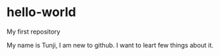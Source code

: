 # hello-world
My first repository

My name is Tunji, I am new to github. I want to leart few things about it.
